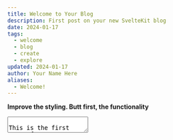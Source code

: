 ```yaml
---
title: Welcome to Your Blog
description: First post on your new SvelteKit blog
date: 2024-01-17
tags: 
  - welcome
  - blog
  - create
  - explore
updated: 2024-01-17
author: Your Name Here
aliases: 
  - Welcome!
---
```

<script>
    import textarea from '$lib/components/ui/textarea/textarea.svelte'
</script>

**Improve the styling. Butt first, the functionality**

<textarea class="text-primary-800 min-h-[20%] resize-none" placeholder="Get started creating notes now!" />

This is the first post of your new blog, powered by [SvelteKit](/posts/getting-started), [Obsidian](/obsidian), and [Fabric](/about). I'm excited to share this project with you, and I hope you find it useful for your own writing and experiences.

This part of the application is edited in <a href="http://localhost:5173/posts/obsidian" name="Obsidian">Obsidian</a>.

## What to Expect

- Updates on Incorporating Fabric into your workflow
- How to use Obsidian to manage you notes and workflows
- How to use Fabric and Obsidian to write and publish
- More ways to use Obsidian and Fabric together!

Stay tuned for more content! 


 
